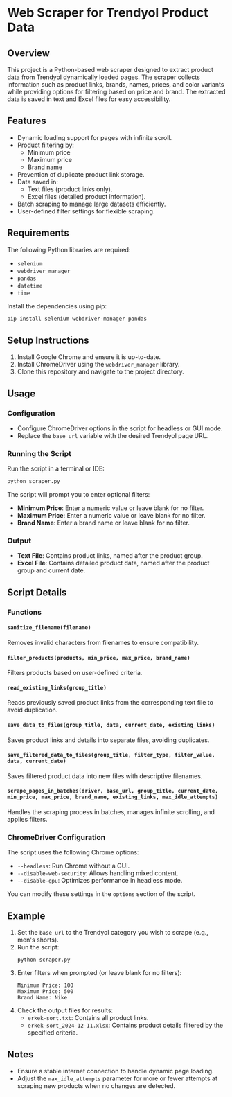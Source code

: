 # Web Scraper for Trendyol Product Data

## Overview
This project is a Python-based web scraper designed to extract product data from Trendyol dynamically loaded pages. The scraper collects information such as product links, brands, names, prices, and color variants while providing options for filtering based on price and brand. The extracted data is saved in text and Excel files for easy accessibility.

## Features
- Dynamic loading support for pages with infinite scroll.
- Product filtering by:
  - Minimum price
  - Maximum price
  - Brand name
- Prevention of duplicate product link storage.
- Data saved in:
  - Text files (product links only).
  - Excel files (detailed product information).
- Batch scraping to manage large datasets efficiently.
- User-defined filter settings for flexible scraping.

## Requirements
The following Python libraries are required:
- `selenium`
- `webdriver_manager`
- `pandas`
- `datetime`
- `time`

Install the dependencies using pip:
```bash
pip install selenium webdriver-manager pandas
```

## Setup Instructions
1. Install Google Chrome and ensure it is up-to-date.
2. Install ChromeDriver using the `webdriver_manager` library.
3. Clone this repository and navigate to the project directory.

## Usage
### Configuration
- Configure ChromeDriver options in the script for headless or GUI mode.
- Replace the `base_url` variable with the desired Trendyol page URL.

### Running the Script
Run the script in a terminal or IDE:
```bash
python scraper.py
```
The script will prompt you to enter optional filters:
- **Minimum Price**: Enter a numeric value or leave blank for no filter.
- **Maximum Price**: Enter a numeric value or leave blank for no filter.
- **Brand Name**: Enter a brand name or leave blank for no filter.

### Output
- **Text File**: Contains product links, named after the product group.
- **Excel File**: Contains detailed product data, named after the product group and current date.

## Script Details
### Functions
#### `sanitize_filename(filename)`
Removes invalid characters from filenames to ensure compatibility.

#### `filter_products(products, min_price, max_price, brand_name)`
Filters products based on user-defined criteria.

#### `read_existing_links(group_title)`
Reads previously saved product links from the corresponding text file to avoid duplication.

#### `save_data_to_files(group_title, data, current_date, existing_links)`
Saves product links and details into separate files, avoiding duplicates.

#### `save_filtered_data_to_files(group_title, filter_type, filter_value, data, current_date)`
Saves filtered product data into new files with descriptive filenames.

#### `scrape_pages_in_batches(driver, base_url, group_title, current_date, min_price, max_price, brand_name, existing_links, max_idle_attempts)`
Handles the scraping process in batches, manages infinite scrolling, and applies filters.

### ChromeDriver Configuration
The script uses the following Chrome options:
- `--headless`: Run Chrome without a GUI.
- `--disable-web-security`: Allows handling mixed content.
- `--disable-gpu`: Optimizes performance in headless mode.

You can modify these settings in the `options` section of the script.

## Example
1. Set the `base_url` to the Trendyol category you wish to scrape (e.g., men's shorts).
2. Run the script:
   ```
   python scraper.py
   ```
3. Enter filters when prompted (or leave blank for no filters):
   ```
   Minimum Price: 100
   Maximum Price: 500
   Brand Name: Nike
   ```
4. Check the output files for results:
   - `erkek-sort.txt`: Contains all product links.
   - `erkek-sort_2024-12-11.xlsx`: Contains product details filtered by the specified criteria.

## Notes
- Ensure a stable internet connection to handle dynamic page loading.
- Adjust the `max_idle_attempts` parameter for more or fewer attempts at scraping new products when no changes are detected.
